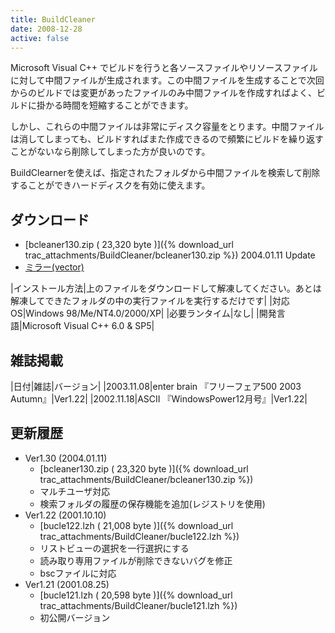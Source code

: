 ```yaml
---
title: BuildCleaner
date: 2008-12-28
active: false
---
```

Microsoft Visual C++ でビルドを行うと各ソースファイルやリソースファイルに対して中間ファイルが生成されます。この中間ファイルを生成することで次回からのビルドでは変更があったファイルのみ中間ファイルを作成すればよく、ビルドに掛かる時間を短縮することができます。 

しかし、これらの中間ファイルは非常にディスク容量をとります。中間ファイルは消してしまっても、ビルドすればまた作成できるので頻繁にビルドを繰り返すことがないなら削除してしまった方が良いのです。 

BuildClearnerを使えば、指定されたフォルダから中間ファイルを検索して削除することができハードディスクを有効に使えます。

## ダウンロード

* [bcleaner130.zip ( 23,320 byte )]({% download_url trac_attachments/BuildCleaner/bcleaner130.zip %}) 2004.01.11 Update
* [ミラー(vector)](http://www.vector.co.jp/soft/win95/prog/se207027.html)

|インストール方法|上のファイルをダウンロードして解凍してください。あとは解凍してできたフォルダの中の実行ファイルを実行するだけです|
|対応 OS|Windows 98/Me/NT4.0/2000/XP|
|必要ランタイム|なし|
|開発言語|Microsoft Visual C++ 6.0 & SP5|

## 雑誌掲載

|日付|雑誌|バージョン|
|2003.11.08|enter brain 『フリーフェア500 2003 Autumn』|Ver1.22|
|2002.11.18|ASCII 『WindowsPower12月号』|Ver1.22|

## 更新履歴

* Ver1.30 (2004.01.11)
  * [bcleaner130.zip ( 23,320 byte )]({% download_url trac_attachments/BuildCleaner/bcleaner130.zip %})
  * マルチユーザ対応
  * 検索フォルダの履歴の保存機能を追加(レジストリを使用)
* Ver1.22 (2001.10.10)
  * [bucle122.lzh ( 21,008 byte )]({% download_url trac_attachments/BuildCleaner/bucle122.lzh %})
  * リストビューの選択を一行選択にする
  * 読み取り専用ファイルが削除できないバグを修正
  * bscファイルに対応
* Ver1.21 (2001.08.25)
  * [bucle121.lzh ( 20,598 byte )]({% download_url trac_attachments/BuildCleaner/bucle121.lzh %})
  * 初公開バージョン


